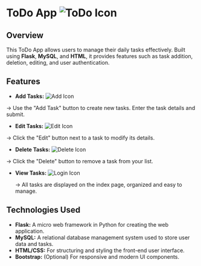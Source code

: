 # ToDo App ![ToDo Icon](https://img.icons8.com/ios-filled/50/000000/todo-list.png)

## Overview
This ToDo App allows users to manage their daily tasks effectively. Built using **Flask**, **MySQL**, and **HTML**, it provides features such as task addition, deletion, editing, and user authentication.

## Features

- **Add Tasks:** ![Add Icon](https://img.icons8.com/ios-filled/25/000000/add--v1.png)

 -> Use the "Add Task" button to create new tasks. Enter the task details and submit.
- **Edit Tasks:** ![Edit Icon](https://img.icons8.com/ios-filled/25/000000/edit.png)
 
 -> Click the "Edit" button next to a task to modify its details.
- **Delete Tasks:** ![Delete Icon](https://img.icons8.com/ios-filled/25/000000/delete.png)
 
 -> Click the "Delete" button to remove a task from your list. 
- **View Tasks:** ![Login Icon](https://img.icons8.com/ios-filled/25/000000/login-rounded-right.png)
 
  -> All tasks are displayed on the index page, organized and easy to manage.


## Technologies Used

- **Flask:** A micro web framework in Python for creating the web application.
- **MySQL:** A relational database management system used to store user data and tasks.
- **HTML/CSS:** For structuring and styling the front-end user interface.
- **Bootstrap:** (Optional) For responsive and modern UI components.



